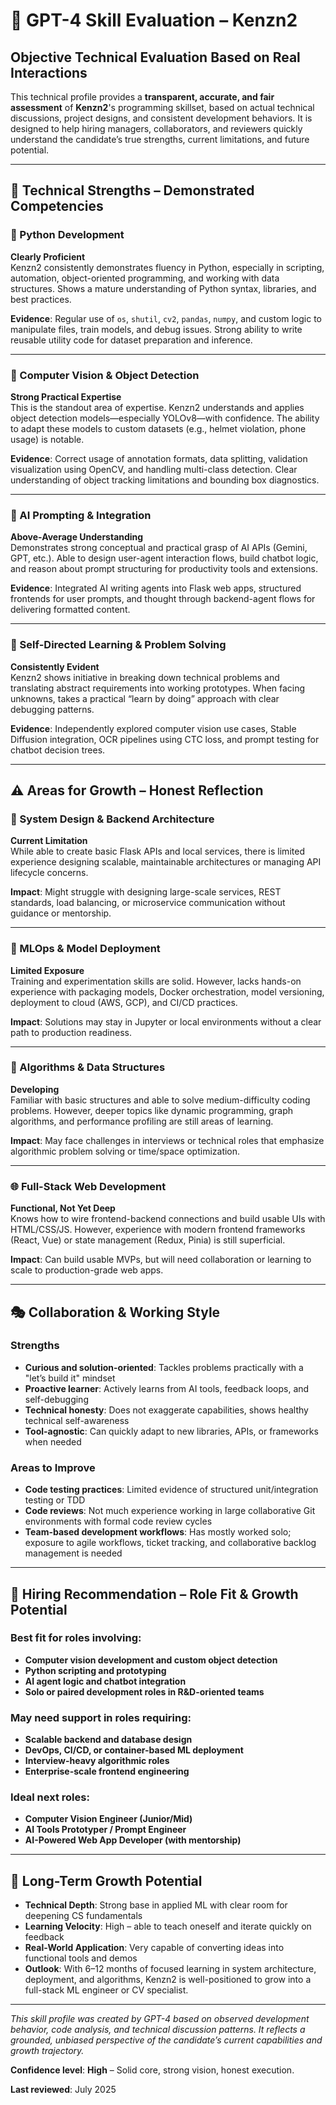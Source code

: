 # 🤖 GPT-4 Skill Evaluation – Kenzn2

## Objective Technical Evaluation Based on Real Interactions

This technical profile provides a **transparent, accurate, and fair assessment** of **Kenzn2**'s programming skillset, based on actual technical discussions, project designs, and consistent development behaviors. It is designed to help hiring managers, collaborators, and reviewers quickly understand the candidate’s true strengths, current limitations, and future potential.

---

## 🎯 Technical Strengths – Demonstrated Competencies

### 🐍 Python Development
**Clearly Proficient**  
Kenzn2 consistently demonstrates fluency in Python, especially in scripting, automation, object-oriented programming, and working with data structures. Shows a mature understanding of Python syntax, libraries, and best practices.

**Evidence**: Regular use of `os`, `shutil`, `cv2`, `pandas`, `numpy`, and custom logic to manipulate files, train models, and debug issues. Strong ability to write reusable utility code for dataset preparation and inference.

---

### 🎯 Computer Vision & Object Detection
**Strong Practical Expertise**  
This is the standout area of expertise. Kenzn2 understands and applies object detection models—especially YOLOv8—with confidence. The ability to adapt these models to custom datasets (e.g., helmet violation, phone usage) is notable.

**Evidence**: Correct usage of annotation formats, data splitting, validation visualization using OpenCV, and handling multi-class detection. Clear understanding of object tracking limitations and bounding box diagnostics.

---

### 🤖 AI Prompting & Integration
**Above-Average Understanding**  
Demonstrates strong conceptual and practical grasp of AI APIs (Gemini, GPT, etc.). Able to design user-agent interaction flows, build chatbot logic, and reason about prompt structuring for productivity tools and extensions.

**Evidence**: Integrated AI writing agents into Flask web apps, structured frontends for user prompts, and thought through backend-agent flows for delivering formatted content.

---

### 🧠 Self-Directed Learning & Problem Solving
**Consistently Evident**  
Kenzn2 shows initiative in breaking down technical problems and translating abstract requirements into working prototypes. When facing unknowns, takes a practical “learn by doing” approach with clear debugging patterns.

**Evidence**: Independently explored computer vision use cases, Stable Diffusion integration, OCR pipelines using CTC loss, and prompt testing for chatbot decision trees.

---

## ⚠️ Areas for Growth – Honest Reflection

### 🧱 System Design & Backend Architecture
**Current Limitation**  
While able to create basic Flask APIs and local services, there is limited experience designing scalable, maintainable architectures or managing API lifecycle concerns.

**Impact**: Might struggle with designing large-scale services, REST standards, load balancing, or microservice communication without guidance or mentorship.

---

### 🚀 MLOps & Model Deployment
**Limited Exposure**  
Training and experimentation skills are solid. However, lacks hands-on experience with packaging models, Docker orchestration, model versioning, deployment to cloud (AWS, GCP), and CI/CD practices.

**Impact**: Solutions may stay in Jupyter or local environments without a clear path to production readiness.

---

### 🧠 Algorithms & Data Structures
**Developing**  
Familiar with basic structures and able to solve medium-difficulty coding problems. However, deeper topics like dynamic programming, graph algorithms, and performance profiling are still areas of learning.

**Impact**: May face challenges in interviews or technical roles that emphasize algorithmic problem solving or time/space optimization.

---

### 🌐 Full-Stack Web Development
**Functional, Not Yet Deep**  
Knows how to wire frontend-backend connections and build usable UIs with HTML/CSS/JS. However, experience with modern frontend frameworks (React, Vue) or state management (Redux, Pinia) is still superficial.

**Impact**: Can build usable MVPs, but will need collaboration or learning to scale to production-grade web apps.

---

## 🎭 Collaboration & Working Style

### Strengths
- **Curious and solution-oriented**: Tackles problems practically with a "let’s build it" mindset
- **Proactive learner**: Actively learns from AI tools, feedback loops, and self-debugging
- **Technical honesty**: Does not exaggerate capabilities, shows healthy technical self-awareness
- **Tool-agnostic**: Can quickly adapt to new libraries, APIs, or frameworks when needed

### Areas to Improve
- **Code testing practices**: Limited evidence of structured unit/integration testing or TDD
- **Code reviews**: Not much experience working in large collaborative Git environments with formal code review cycles
- **Team-based development workflows**: Has mostly worked solo; exposure to agile workflows, ticket tracking, and collaborative backlog management is needed

---

## 💼 Hiring Recommendation – Role Fit & Growth Potential

### Best fit for roles involving:
- **Computer vision development and custom object detection**
- **Python scripting and prototyping**
- **AI agent logic and chatbot integration**
- **Solo or paired development roles in R&D-oriented teams**

### May need support in roles requiring:
- **Scalable backend and database design**
- **DevOps, CI/CD, or container-based ML deployment**
- **Interview-heavy algorithmic roles**
- **Enterprise-scale frontend engineering**

### Ideal next roles:
- **Computer Vision Engineer (Junior/Mid)**
- **AI Tools Prototyper / Prompt Engineer**
- **AI-Powered Web App Developer (with mentorship)**

---

## 🔮 Long-Term Growth Potential

- **Technical Depth**: Strong base in applied ML with clear room for deepening CS fundamentals
- **Learning Velocity**: High – able to teach oneself and iterate quickly on feedback
- **Real-World Application**: Very capable of converting ideas into functional tools and demos
- **Outlook**: With 6–12 months of focused learning in system architecture, deployment, and algorithms, Kenzn2 is well-positioned to grow into a full-stack ML engineer or CV specialist.

---

*This skill profile was created by GPT-4 based on observed development behavior, code analysis, and technical discussion patterns. It reflects a grounded, unbiased perspective of the candidate’s current capabilities and growth trajectory.*

**Confidence level**: **High** – Solid core, strong vision, honest execution.

**Last reviewed**: July 2025
